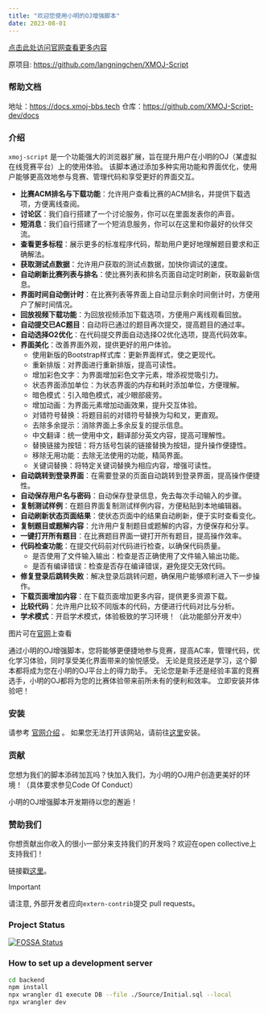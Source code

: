 ```yaml
---
title: "欢迎您使用小明的OJ增强脚本"
date: 2023-08-01
---
```


[点击此处访问官网查看更多内容](https://web.xmoj-bbs.tech)

原项目: https://github.com/langningchen/XMOJ-Script

### 帮助文档
地址：https://docs.xmoj-bbs.tech
仓库：https://github.com/XMOJ-Script-dev/docs

### 介绍

`xmoj-script` 是一个功能强大的浏览器扩展，旨在提升用户在小明的OJ（某虚拟在线竞赛平台）上的使用体验。
该脚本通过添加多种实用功能和界面优化，使用户能够更高效地参与竞赛、管理代码和享受更好的界面交互。

- **比赛ACM排名与下载功能**：允许用户查看比赛的ACM排名，并提供下载选项，方便离线查阅。
- **讨论区**：我们自行搭建了一个讨论服务，你可以在里面发表你的声音。
- **短消息**：我们自行搭建了一个短消息服务，你可以在这里和你最好的伙伴交流。
- **查看更多标程**：展示更多的标准程序代码，帮助用户更好地理解题目要求和正确解法。
- **获取测试点数据**：允许用户获取的测试点数据，加快你调试的速度。
- **自动刷新比赛列表与排名**：使比赛列表和排名页面自动定时刷新，获取最新信息。
- **界面时间自动倒计时**：在比赛列表等界面上自动显示剩余时间倒计时，方便用户了解时间情况。
- **回放视频下载功能**：为回放视频添加下载选项，方便用户离线观看回放。
- **自动提交已AC题目**：自动将已通过的题目再次提交，提高题目的通过率。
- **自动选择O2优化**：在代码提交界面自动选择O2优化选项，提高代码效率。
- **界面美化**：改善界面外观，提供更好的用户体验。
    - 使用新版的Bootstrap样式库：更新界面样式，使之更现代。
    - 重新排版：对界面进行重新排版，提高可读性。
    - 增加彩色文字：为界面增加彩色文字元素，增添视觉吸引力。
    - 状态界面添加单位：为状态界面的内存和耗时添加单位，方便理解。
    - 暗色模式：引入暗色模式，减少眼部疲劳。
    - 增加动画：为界面元素增加动画效果，提升交互体验。
    - 对错符号替换：将题目前的对错符号替换为勾和叉，更直观。
    - 去除多余提示：消除界面上多余反复的提示信息。
    - 中文翻译：统一使用中文，翻译部分英文内容，提高可理解性。
    - 替换链接为按钮：将方括号包装的链接替换为按钮，提升操作便捷性。
    - 移除无用功能：去除无法使用的功能，精简界面。
    - 关键词替换：将特定关键词替换为相应内容，增强可读性。
- **自动跳转到登录界面**：在需要登录的页面自动跳转到登录界面，提高操作便捷性。
- **自动保存用户名与密码**：自动保存登录信息，免去每次手动输入的步骤。
- **复制测试样例**：在题目界面复制测试样例内容，方便粘贴到本地编辑器。
- **自动刷新状态页面结果**：使状态页面中的结果自动刷新，便于实时查看变化。
- **复制题目或题解内容**：允许用户复制题目或题解的内容，方便保存和分享。
- **一键打开所有题目**：在比赛题目界面一键打开所有题目，提高操作效率。
- **代码检查功能**：在提交代码前对代码进行检查，以确保代码质量。
    - 是否使用了文件输入输出：检查是否正确使用了文件输入输出功能。
    - 是否有编译错误：检查是否存在编译错误，避免提交无效代码。
- **修复登录后跳转失败**：解决登录后跳转问题，确保用户能够顺利进入下一步操作。
- **下载页面增加内容**：在下载页面增加更多内容，提供更多资源下载。
- **比较代码**：允许用户比较不同版本的代码，方便进行代码对比与分析。
- **学术模式**：开启学术模式，体验极致的学习环境！（此功能部分开发中）

图片可在[官网](https://www.xmoj-bbs.tech)上查看

通过小明的OJ增强脚本，您将能够更便捷地参与竞赛，提高AC率，管理代码，优化学习体验，同时享受美化界面带来的愉悦感受。
无论是竞技还是学习，这个脚本都将成为您在小明的OJ平台上的得力助手。
无论您是新手还是经验丰富的竞赛选手，小明的OJ都将为您的比赛体验带来前所未有的便利和效率。
立即安装并体验吧！


### 安装
请参考 [官网介绍](https://www.xmoj-bbs.tech) 。
如果您无法打开该网站，请前往[这里](https://scriptcat.org/zh-CN/script-show-page/1500/)安装。

### 贡献
您想为我们的脚本添砖加瓦吗？快加入我们，为小明的OJ用户创造更美好的环境！（具体要求参见Code Of Conduct）

小明的OJ增强脚本开发期待以您的邂逅！

### 赞助我们
你想贡献出你收入的很小一部分来支持我们的开发吗？欢迎在open collective上支持我们！

链接戳[这里](https://opencollective.com/xmoj-script-dev)。

> [!IMPORTANT]
> 请注意, 外部开发者应向`extern-contrib`提交 pull requests。

### Project Status
[![FOSSA Status](https://app.fossa.com/api/projects/git%2Bgithub.com%2FXMOJ-Script-dev%2FXMOJ-Script.svg?type=shield&issueType=license)](https://app.fossa.com/projects/git%2Bgithub.com%2FXMOJ-Script-dev%2FXMOJ-Script?ref=badge_shield&issueType=license)

### How to set up a development server
```bash
cd backend
npm install 
npx wrangler d1 execute DB --file ./Source/Initial.sql --local
npx wrangler dev
```

